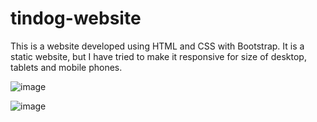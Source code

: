 # tindog-website
This is a website developed using HTML and CSS with Bootstrap. It is a static website, but I have tried to make it responsive for size of desktop, tablets and mobile phones.


![image](https://user-images.githubusercontent.com/48805315/93368690-ed9e8700-f86b-11ea-8d8b-d38bd883e80f.png)

![image](https://user-images.githubusercontent.com/48805315/93369012-5dad0d00-f86c-11ea-941c-b6faae7d712a.png)
